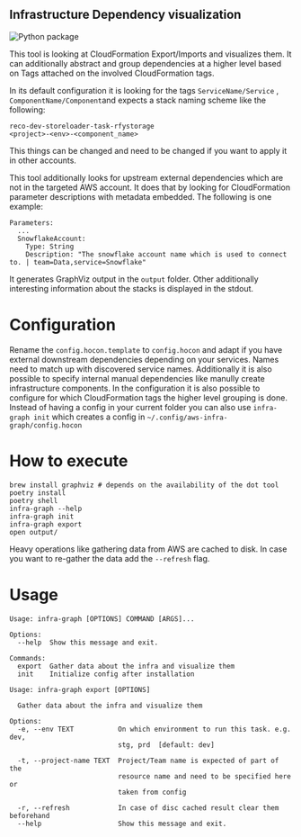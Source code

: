 ## Infrastructure Dependency visualization

![Python package](https://github.com/ludwigm/infrastructure-graph/workflows/Build%20and%20Test%20Python%20package/badge.svg)

This tool is looking at CloudFormation Export/Imports and visualizes them. It can additionally abstract and group dependencies at a higher level based on Tags attached on the involved CloudFormation tags.

In its default configuration it is looking for the tags `ServiceName/Service` , `ComponentName/Component`and expects a stack naming scheme like the following:

```
reco-dev-storeloader-task-rfystorage
<project>-<env>-<component_name>
```

This things can be changed and need to be changed if you want to apply it in other accounts.

This tool additionally looks for upstream external dependencies which are not in the targeted AWS account. It does that by looking for CloudFormation parameter descriptions with metadata embedded. The following is one example:
```
Parameters:
  ...
  SnowflakeAccount:
    Type: String
    Description: "The snowflake account name which is used to connect to. | team=Data,service=Snowflake"
```

It generates GraphViz output in the `output` folder. Other additionally interesting information about the stacks is displayed in the stdout.


# Configuration

Rename the `config.hocon.template` to `config.hocon` and adapt if you have external downstream dependencies depending on your services.
Names need to match up with discovered service names.
Additionally it is also possible to specify internal manual dependencies like manully create infrastructure components.
In the configuration it is also possible to configure for which CloudFormation tags the higher level grouping is done.
Instead of having a config in your current folder you can also use `infra-graph init` which creates a config in `~/.config/aws-infra-graph/config.hocon`

# How to execute

```
brew install graphviz # depends on the availability of the dot tool
poetry install
poetry shell
infra-graph --help
infra-graph init
infra-graph export
open output/
```

Heavy operations like gathering data from AWS are cached to disk. In case you want to re-gather the data add the `--refresh` flag.

# Usage

```
Usage: infra-graph [OPTIONS] COMMAND [ARGS]...

Options:
  --help  Show this message and exit.

Commands:
  export  Gather data about the infra and visualize them
  init    Initialize config after installation
```

```
Usage: infra-graph export [OPTIONS]

  Gather data about the infra and visualize them

Options:
  -e, --env TEXT           On which environment to run this task. e.g. dev,
                           stg, prd  [default: dev]

  -t, --project-name TEXT  Project/Team name is expected of part of the
                           resource name and need to be specified here or
                           taken from config

  -r, --refresh            In case of disc cached result clear them beforehand
  --help                   Show this message and exit.
```
